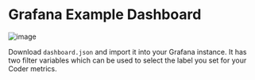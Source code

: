 # Grafana Example Dashboard

![image](https://github.com/onchainengineering/hmi-computer/assets/6332295/00135fb6-5678-42c2-8679-a20f345ff197)

Download `dashboard.json` and import it into your Grafana instance. It has two
filter variables which can be used to select the label you set for your Coder
metrics.
